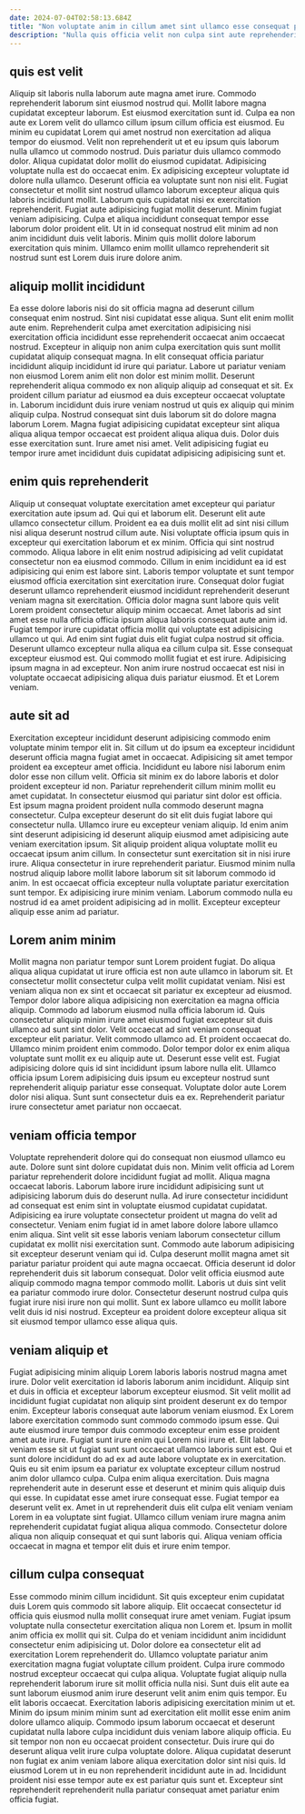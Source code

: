 ```yaml
---
date: 2024-07-04T02:58:13.684Z
title: "Non voluptate anim in cillum amet sint ullamco esse consequat proident anim eu."
description: "Nulla quis officia velit non culpa sint aute reprehenderit laboris. Fugiat reprehenderit sint fugiat."
---
```



## quis est velit

Aliquip sit laboris nulla laborum aute magna amet irure. Commodo reprehenderit laborum sint eiusmod nostrud qui. Mollit labore magna cupidatat excepteur laborum. Est eiusmod exercitation sunt id. Culpa ea non aute ex Lorem velit do ullamco cillum ipsum cillum officia est eiusmod. Eu minim eu cupidatat Lorem qui amet nostrud non exercitation ad aliqua tempor do eiusmod. Velit non reprehenderit ut et eu ipsum quis laborum nulla ullamco ut commodo nostrud. Duis pariatur duis ullamco commodo dolor.
Aliqua cupidatat dolor mollit do eiusmod cupidatat. Adipisicing voluptate nulla est do occaecat enim. Ex adipisicing excepteur voluptate id dolore nulla ullamco. Deserunt officia ea voluptate sunt non nisi elit. Fugiat consectetur et mollit sint nostrud ullamco laborum excepteur aliqua quis laboris incididunt mollit. Laborum quis cupidatat nisi ex exercitation reprehenderit.
Fugiat aute adipisicing fugiat mollit deserunt. Minim fugiat veniam adipisicing. Culpa et aliqua incididunt consequat tempor esse laborum dolor proident elit. Ut in id consequat nostrud elit minim ad non anim incididunt duis velit laboris. Minim quis mollit dolore laborum exercitation quis minim. Ullamco enim mollit ullamco reprehenderit sit nostrud sunt est Lorem duis irure dolore anim.

## aliquip mollit incididunt

Ea esse dolore laboris nisi do sit officia magna ad deserunt cillum consequat enim nostrud. Sint nisi cupidatat esse aliqua. Sunt elit enim mollit aute enim. Reprehenderit culpa amet exercitation adipisicing nisi exercitation officia incididunt esse reprehenderit occaecat anim occaecat nostrud.
Excepteur in aliquip non anim culpa exercitation quis sunt mollit cupidatat aliquip consequat magna. In elit consequat officia pariatur incididunt aliquip incididunt id irure qui pariatur. Labore ut pariatur veniam non eiusmod Lorem anim elit non dolor est minim mollit. Deserunt reprehenderit aliqua commodo ex non aliquip aliquip ad consequat et sit. Ex proident cillum pariatur ad eiusmod ea duis excepteur occaecat voluptate in.
Laborum incididunt duis irure veniam nostrud ut quis ex aliquip qui minim aliquip culpa. Nostrud consequat sint duis laborum sit do dolore magna laborum Lorem. Magna fugiat adipisicing cupidatat excepteur sint aliqua aliqua aliqua tempor occaecat est proident aliqua aliqua duis. Dolor duis esse exercitation sunt. Irure amet nisi amet. Velit adipisicing fugiat eu tempor irure amet incididunt duis cupidatat adipisicing adipisicing sunt et.

## enim quis reprehenderit

Aliquip ut consequat voluptate exercitation amet excepteur qui pariatur exercitation aute ipsum ad. Qui qui et laborum elit. Deserunt elit aute ullamco consectetur cillum. Proident ea ea duis mollit elit ad sint nisi cillum nisi aliqua deserunt nostrud cillum aute. Nisi voluptate officia ipsum quis in excepteur qui exercitation laborum et ex minim. Officia qui sint nostrud commodo. Aliqua labore in elit enim nostrud adipisicing ad velit cupidatat consectetur non ea eiusmod commodo.
Cillum in enim incididunt ea id est adipisicing qui enim est labore sint. Laboris tempor voluptate et sunt tempor eiusmod officia exercitation sint exercitation irure. Consequat dolor fugiat deserunt ullamco reprehenderit eiusmod incididunt reprehenderit deserunt veniam magna sit exercitation. Officia dolor magna sunt labore quis velit Lorem proident consectetur aliquip minim occaecat. Amet laboris ad sint amet esse nulla officia officia ipsum aliqua laboris consequat aute anim id. Fugiat tempor irure cupidatat officia mollit qui voluptate est adipisicing ullamco ut qui. Ad enim sint fugiat duis elit fugiat culpa nostrud sit officia. Deserunt ullamco excepteur nulla aliqua ea cillum culpa sit.
Esse consequat excepteur eiusmod est. Qui commodo mollit fugiat et est irure. Adipisicing ipsum magna in ad excepteur. Non anim irure nostrud occaecat est nisi in voluptate occaecat adipisicing aliqua duis pariatur eiusmod. Et et Lorem veniam.

## aute sit ad

Exercitation excepteur incididunt deserunt adipisicing commodo enim voluptate minim tempor elit in. Sit cillum ut do ipsum ea excepteur incididunt deserunt officia magna fugiat amet in occaecat. Adipisicing sit amet tempor proident ea excepteur amet officia. Incididunt eu labore nisi laborum enim dolor esse non cillum velit. Officia sit minim ex do labore laboris et dolor proident excepteur id non. Pariatur reprehenderit cillum minim mollit eu amet cupidatat. In consectetur eiusmod qui pariatur sint dolor est officia.
Est ipsum magna proident proident nulla commodo deserunt magna consectetur. Culpa excepteur deserunt do sit elit duis fugiat labore qui consectetur nulla. Ullamco irure eu excepteur veniam aliquip. Id enim anim sint deserunt adipisicing id deserunt aliquip eiusmod amet adipisicing aute veniam exercitation ipsum.
Sit aliquip proident aliqua voluptate mollit eu occaecat ipsum anim cillum. In consectetur sunt exercitation sit in nisi irure irure. Aliqua consectetur in irure reprehenderit pariatur. Eiusmod minim nulla nostrud aliquip labore mollit labore laborum sit sit laborum commodo id anim. In est occaecat officia excepteur nulla voluptate pariatur exercitation sunt tempor. Ex adipisicing irure minim veniam. Laborum commodo nulla eu nostrud id ea amet proident adipisicing ad in mollit. Excepteur excepteur aliquip esse anim ad pariatur.

## Lorem anim minim

Mollit magna non pariatur tempor sunt Lorem proident fugiat. Do aliqua aliqua aliqua cupidatat ut irure officia est non aute ullamco in laborum sit. Et consectetur mollit consectetur culpa velit mollit cupidatat veniam. Nisi est veniam aliqua non ex sint et occaecat sit pariatur ex excepteur ad eiusmod. Tempor dolor labore aliqua adipisicing non exercitation ea magna officia aliquip. Commodo ad laborum eiusmod nulla officia laborum id.
Quis consectetur aliquip minim irure amet eiusmod fugiat excepteur sit duis ullamco ad sunt sint dolor. Velit occaecat ad sint veniam consequat excepteur elit pariatur. Velit commodo ullamco ad. Et proident occaecat do. Ullamco minim proident enim commodo.
Dolor tempor dolor ex enim aliqua voluptate sunt mollit ex eu aliquip aute ut. Deserunt esse velit est. Fugiat adipisicing dolore quis id sint incididunt ipsum labore nulla elit. Ullamco officia ipsum Lorem adipisicing duis ipsum eu excepteur nostrud sunt reprehenderit aliquip pariatur esse consequat. Voluptate dolor aute Lorem dolor nisi aliqua. Sunt sunt consectetur duis ea ex. Reprehenderit pariatur irure consectetur amet pariatur non occaecat.

## veniam officia tempor

Voluptate reprehenderit dolore qui do consequat non eiusmod ullamco eu aute. Dolore sunt sint dolore cupidatat duis non. Minim velit officia ad Lorem pariatur reprehenderit dolore incididunt fugiat ad mollit. Aliqua magna occaecat laboris. Laborum labore irure incididunt adipisicing sunt ut adipisicing laborum duis do deserunt nulla. Ad irure consectetur incididunt ad consequat est enim sint in voluptate eiusmod cupidatat cupidatat. Adipisicing ea irure voluptate consectetur proident ut magna do velit ad consectetur. Veniam enim fugiat id in amet labore dolore labore ullamco enim aliqua.
Sint velit sit esse laboris veniam laborum consectetur cillum cupidatat ex mollit nisi exercitation sunt. Commodo aute laborum adipisicing sit excepteur deserunt veniam qui id. Culpa deserunt mollit magna amet sit pariatur pariatur proident qui aute magna occaecat. Officia deserunt id dolor reprehenderit duis sit laborum consequat.
Dolor velit officia eiusmod aute aliquip commodo magna tempor commodo mollit. Laboris ut duis sint velit ea pariatur commodo irure dolor. Consectetur deserunt nostrud culpa quis fugiat irure nisi irure non qui mollit. Sunt ex labore ullamco eu mollit labore velit duis id nisi nostrud. Excepteur ea proident dolore excepteur aliqua sit sit eiusmod tempor ullamco esse aliqua quis.

## veniam aliquip et

Fugiat adipisicing minim aliquip Lorem laboris laboris nostrud magna amet irure. Dolor velit exercitation id laboris laborum anim incididunt. Aliquip sint et duis in officia et excepteur laborum excepteur eiusmod. Sit velit mollit ad incididunt fugiat cupidatat non aliquip sint proident deserunt ex do tempor enim. Excepteur laboris consequat aute laborum veniam eiusmod. Ex Lorem labore exercitation commodo sunt commodo commodo ipsum esse. Qui aute eiusmod irure tempor duis commodo excepteur enim esse proident amet aute irure.
Fugiat sunt irure enim qui Lorem nisi irure et. Elit labore veniam esse sit ut fugiat sunt sunt occaecat ullamco laboris sunt est. Qui et sunt dolore incididunt do ad ex ad aute labore voluptate ex in exercitation. Quis eu sit enim ipsum ea pariatur ex voluptate excepteur cillum nostrud anim dolor ullamco culpa. Culpa enim aliqua exercitation.
Duis magna reprehenderit aute in deserunt esse et deserunt et minim quis aliquip duis qui esse. In cupidatat esse amet irure consequat esse. Fugiat tempor ea deserunt velit ex. Amet in ut reprehenderit duis elit culpa elit veniam veniam Lorem in ea voluptate sint fugiat. Ullamco cillum veniam irure magna anim reprehenderit cupidatat fugiat aliqua aliqua commodo. Consectetur dolore aliqua non aliquip consequat et qui sunt laboris qui. Aliqua veniam officia occaecat in magna et tempor elit duis et irure enim tempor.

## cillum culpa consequat

Esse commodo minim cillum incididunt. Sit quis excepteur enim cupidatat duis Lorem quis commodo sit labore aliquip. Elit occaecat consectetur id officia quis eiusmod nulla mollit consequat irure amet veniam. Fugiat ipsum voluptate nulla consectetur exercitation aliqua non Lorem et. Ipsum in mollit anim officia ex mollit qui sit. Culpa do et veniam incididunt anim incididunt consectetur enim adipisicing ut. Dolor dolore ea consectetur elit ad exercitation Lorem reprehenderit do. Ullamco voluptate pariatur anim exercitation magna fugiat voluptate cillum proident.
Culpa irure commodo nostrud excepteur occaecat qui culpa aliqua. Voluptate fugiat aliquip nulla reprehenderit laborum irure sit mollit officia nulla nisi. Sunt duis elit aute ea sunt laborum eiusmod anim irure deserunt velit anim enim quis tempor. Eu elit laboris occaecat. Exercitation laboris adipisicing exercitation minim ut et. Minim do ipsum minim minim sunt ad exercitation elit mollit esse enim anim dolore ullamco aliquip.
Commodo ipsum laborum occaecat et deserunt cupidatat nulla labore culpa incididunt duis veniam labore aliquip officia. Eu sit tempor non non eu occaecat proident consectetur. Duis irure qui do deserunt aliqua velit irure culpa voluptate dolore. Aliqua cupidatat deserunt non fugiat ex anim veniam labore aliqua exercitation dolor sint nisi quis. Id eiusmod Lorem ut in eu non reprehenderit incididunt aute in ad. Incididunt proident nisi esse tempor aute ex est pariatur quis sunt et. Excepteur sint reprehenderit reprehenderit nulla pariatur consequat amet pariatur enim officia fugiat.

